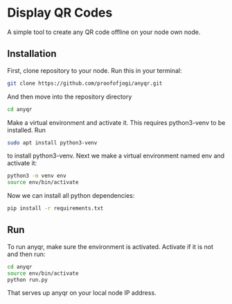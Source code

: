 # Display QR Codes
A simple tool to create any QR code offline on your node own node.

## Installation
First, clone repository to your node. Run this in your terminal:

```sh
git clone https://github.com/proofofjogi/anyqr.git
```

And then move into the repository directory
```sh
cd anyqr
```

Make a virtual environment and activate it. This requires python3-venv to be installed. Run
```sh
sudo apt install python3-venv
```

to install python3-venv. Next we make a virtual environment named env and activate it:

```sh
python3 -m venv env
source env/bin/activate
```

Now we can install all python dependencies:
```sh
pip install -r requirements.txt
```

## Run

To run anyqr, make sure the environment is activated. Activate if it is not and then run:
```sh
cd anyqr
source env/bin/activate
python run.py 
```
That serves up anyqr on your local node IP address.
